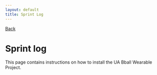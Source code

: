 ```yaml
---
layout: default
title: Sprint Log
---
```


[Back](/UA-Bball-Wearable-Project/index)

# Sprint log

This page contains instructions on how to install the UA Bball Wearable Project.
